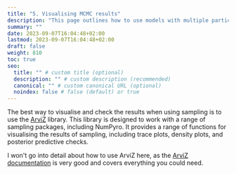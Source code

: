 ```yaml
---
title: "5. Visualising MCMC results"
description: "This page outlines how to use models with multiple participants"
summary: ""
date: 2023-09-07T16:04:48+02:00
lastmod: 2023-09-07T16:04:48+02:00
draft: false
weight: 810
toc: true
seo:
  title: "" # custom title (optional)
  description: "" # custom description (recommended)
  canonical: "" # custom canonical URL (optional)
  noindex: false # false (default) or true
---
```


The best way to visualise and check the results when using sampling is to use the [ArviZ](https://arviz-devs.github.io/arviz/) library. This library is designed to work with a range of sampling packages, including NumPyro. It provides a range of functions for visualising the results of sampling, including trace plots, density plots, and posterior predictive checks.

I won't go into detail about how to use ArviZ here, as the [ArviZ documentation](https://arviz-devs.github.io/arviz/) is very good and covers everything you could need.
